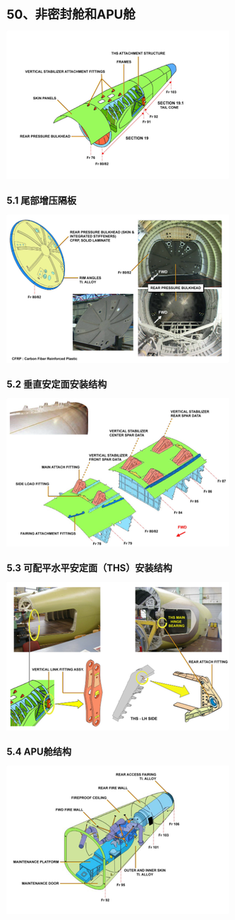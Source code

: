 # 50、非密封舱和APU舱

![](./crfuselage.png)

## 5.1 尾部增压隔板

![](./crfuselage-r.png)

## 5.2 垂直安定面安装结构

![](./crfuselage-v.png)

## 5.3 可配平水平安定面（THS）安装结构

![](./crfuselage-t.png)

## 5.4 APU舱结构

![](./crfuselage-tc.png)